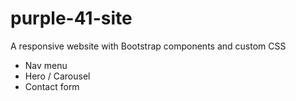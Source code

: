 # purple-41-site

A responsive website with Bootstrap components and custom CSS
- Nav menu
- Hero / Carousel
- Contact form
